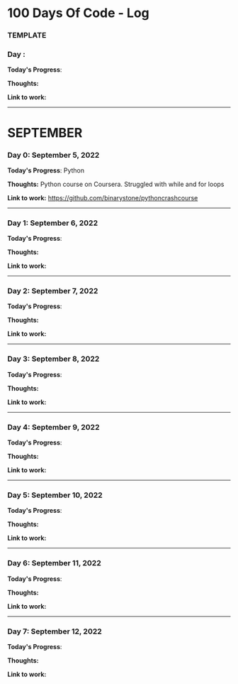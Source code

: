 # 100 Days Of Code - Log

### TEMPLATE
### Day : 

**Today's Progress**: 

**Thoughts:** 

**Link to work:** 

* * *
# SEPTEMBER

### Day 0: September 5, 2022

**Today's Progress**: Python

**Thoughts:** Python course on Coursera. Struggled with while and for loops

**Link to work:** https://github.com/binarystone/pythoncrashcourse

* * *

### Day 1: September 6, 2022

**Today's Progress**: 

**Thoughts:** 

**Link to work:** 

* * *
### Day 2: September 7, 2022

**Today's Progress**: 

**Thoughts:** 

**Link to work:**

* * *
### Day 3: September 8, 2022

**Today's Progress**: 

**Thoughts:** 

**Link to work:** 

* * *
### Day 4: September 9, 2022

**Today's Progress**: 

**Thoughts:** 

**Link to work:** 
* * *
### Day 5: September 10, 2022

**Today's Progress**: 

**Thoughts:** 

**Link to work:** 
* * *
### Day 6: September 11, 2022

**Today's Progress**: 

**Thoughts:** 

**Link to work:** 
* * *
### Day 7: September 12, 2022

**Today's Progress**: 

**Thoughts:** 

**Link to work:** 


